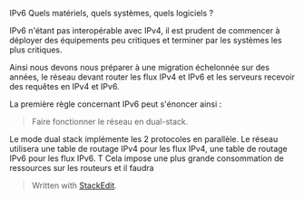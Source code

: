 
IPv6 Quels matériels, quels systèmes, quels logiciels ?

IPv6 n'étant pas interopérable avec IPv4, il est prudent de commencer à déployer des équipements peu critiques et terminer par les systèmes les plus critiques. 
 
Ainsi nous devons nous préparer à une migration échelonnée sur des années, le réseau devant router les flux IPv4 et IPv6 et les serveurs recevoir des requêtes en IPv4 et IPv6.

La première règle concernant IPv6 peut s'énoncer ainsi :

> Faire fonctionner le réseau en dual-stack.

Le mode dual stack implémente les 2 protocoles en parallèle. Le réseau utilisera une table de routage IPv4 pour les flux IPv4, une table de routage IPv6 pour les flux IPv6. 
T
Cela impose une plus grande consommation de ressources sur les routeurs et il faudra 

> 
> Written with [StackEdit](https://stackedit.io/).

<!--stackedit_data:
eyJoaXN0b3J5IjpbLTk4NDI2MjkxN119
-->